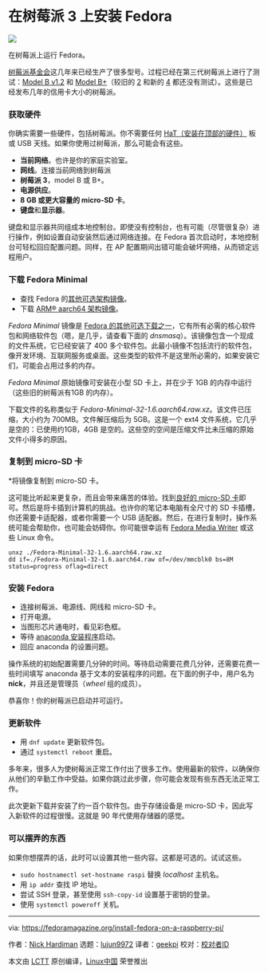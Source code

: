 [#]: collector: (lujun9972)
[#]: translator: (geekpi)
[#]: reviewer: ( )
[#]: publisher: ( )
[#]: url: ( )
[#]: subject: (install Fedora on a Raspberry Pi 3)
[#]: via: (https://fedoramagazine.org/install-fedora-on-a-raspberry-pi/)
[#]: author: (Nick Hardiman https://fedoramagazine.org/author/nickhardiman/)

在树莓派 3 上安装 Fedora
======

![][1]

在树莓派上运行 Fedora。

[树莓派基金会][2]这几年来已经生产了很多型号。过程已经在第三代树莓派上进行了测试：[Model B v1.2][3] 和 [Model B+][4]（较旧的 [2][5] 和新的 [4][6] 都还没有测试）。这些是已经发布几年的信用卡大小的树莓派。

### 获取硬件

你确实需要一些硬件，包括树莓派。你不需要任何 [HaT（安装在顶部的硬件）][7] 板或 USB 天线。如果你使用过树莓派，那么可能会有这些。

  * **当前网络**。也许是你的家庭实验室。
  * **网线**。连接当前网络到树莓派
  * **树莓派 3**，model B 或 B+。
  * **电源供应**。
  * **8 GB 或更大容量的 micro-SD 卡**。
  * **键盘**和**显示器**。



键盘和显示器共同组成本地控制台。即使没有控制台，也有可能（尽管很复杂）进行操作，例如设置自动安装然后通过网络连接。在 Fedora 首次启动时，本地控制台可轻松回应配置问题。同样，在 AP 配置期间出错可能会破坏网络，从而锁定远程用户。

### 下载 Fedora Minimal


  * 查找 Fedora 的[其他可选架构镜像][8]。
  * 下载 [ARM® aarch64 架构镜像][9]。



_Fedora Minimal_ 镜像是 [Fedora 的其他可选下载之一][10]，它有所有必需的核心软件包和网络软件包（嗯，是几乎，请查看下面的 _dnsmasq_）。该镜像包含一个现成的文件系统，它已经安装了 400 多个软件包。此最小镜像不包括流行的软件包，像开发环境、互联网服务或桌面。这些类型的软件不是这里所必需的，如果安装它们，可能会占用过多的内存。

_Fedora Minimal_ 原始镜像可安装在小型 SD 卡上，并在少于 1GB 的内存中运行（这些旧的树莓派有1GB 的内存）。

下载文件的名称类似于 _Fedora-Minimal-32-1.6.aarch64.raw.xz_。该文件已压缩，大小约为 700MB。文件解压缩后为 5GB。这是一个 ext4 文件系统，它几乎是空的：已使用约1GB，4GB 是空的。这些空的空间是压缩文件比未压缩的原始文件小得多的原因。

### 复制到 micro-SD 卡

  *将镜像复制到 micro-SD 卡。


这可能比听起来更复杂，而且会带来痛苦的体验。找到[良好的 micro-SD 卡][11]即可。然后是将卡插到计算机的挑战。也许你的笔记本电脑有全尺寸的 SD 卡插槽，你还需要卡适配器，或者你需要一个 USB 适配器。然后，在进行复制时，操作系统可能会帮助你，也可能会妨碍你。你可能很幸运有 [Fedora Media Writer][12] 或这些 Linux 命令。

```
unxz ./Fedora-Minimal-32-1.6.aarch64.raw.xz
dd if=./Fedora-Minimal-32-1.6.aarch64.raw of=/dev/mmcblk0 bs=8M status=progress oflag=direct
```

### 安装 Fedora

  * 连接树莓派、电源线、网线和 micro-SD 卡。
  * 打开电源。
  * 当图形芯片通电时，看见彩色框。
  * 等待 [anaconda 安装程序][13]启动。
  * 回应 anaconda 的设置问题。



操作系统的初始配置需要几分钟的时间。等待启动需要花费几分钟，还需要花费一些时间填写 anaconda 基于文本的安装程序的问题。在下面的例子中，用户名为 **nick**，并且还是管理员（_wheel_ 组的成员）。

恭喜你！你的树莓派已启动并可运行。

### 更新软件

  * 用 `dnf update` 更新软件包。
  * 通过 `systemctl reboot` 重启。



多年来，很多人为使树莓派正常工作付出了很多工作。使用最新的软件，以确保你从他们的辛勤工作中受益。如果你跳过此步骤，你可能会发现有些东西无法正常工作。

此次更新下载并安装了约一百个软件包。由于存储设备是 micro-SD 卡，因此写入新软件的过程很慢。这就是 90 年代使用存储器的感觉。

### 可以摆弄的东西

如果你想摆弄的话，此时可以设置其他一些内容。这都是可选的。试试这些。

  *  `sudo hostnamectl set-hostname raspi` 替换 _localhost_ 主机名。
  * 用 `ip addr` 查找 IP 地址。
  * 尝试 SSH 登录，甚至使用 `ssh-copy-id` 设置基于密钥的登录。
  * 使用 `systemctl poweroff` 关机。



--------------------------------------------------------------------------------

via: https://fedoramagazine.org/install-fedora-on-a-raspberry-pi/

作者：[Nick Hardiman][a]
选题：[lujun9972][b]
译者：[geekpi](https://github.com/geekpi)
校对：[校对者ID](https://github.com/校对者ID)

本文由 [LCTT](https://github.com/LCTT/TranslateProject) 原创编译，[Linux中国](https://linux.cn/) 荣誉推出

[a]: https://fedoramagazine.org/author/nickhardiman/
[b]: https://github.com/lujun9972
[1]: https://fedoramagazine.org/wp-content/uploads/2020/07/fedora-on-rpi-816x346.png
[2]: https://www.raspberrypi.org/about/
[3]: https://www.raspberrypi.org/products/raspberry-pi-3-model-b/
[4]: https://www.raspberrypi.org/products/raspberry-pi-3-model-b-plus/
[5]: https://www.raspberrypi.org/products/raspberry-pi-2-model-b/
[6]: https://www.raspberrypi.org/products/raspberry-pi-4-model-b/
[7]: https://www.raspberrypi.org/blog/introducing-raspberry-pi-hats/
[8]: https://alt.fedoraproject.org/alt/
[9]: https://download.fedoraproject.org/pub/fedora-secondary/releases/32/Spins/aarch64/images/Fedora-Minimal-32-1.6.aarch64.raw.xz
[10]: https://alt.fedoraproject.org/
[11]: https://www.jeffgeerling.com/blog/2019/raspberry-pi-microsd-card-performance-comparison-2019
[12]: https://fedoramagazine.org/make-fedora-usb-stick/
[13]: https://fedoraproject.org/wiki/Anaconda
